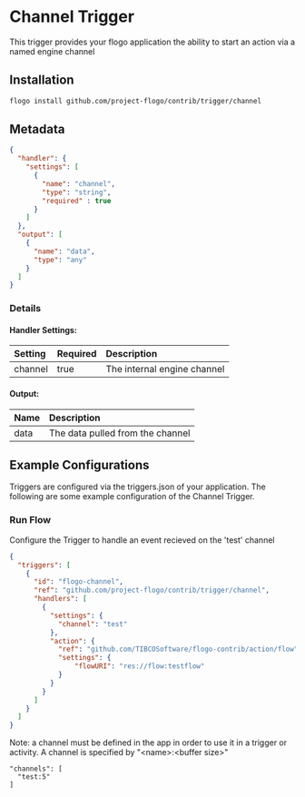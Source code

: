 <!--
title: Channel
weight: 4706
-->
# Channel Trigger
This trigger provides your flogo application the ability to start an action via a named engine channel

## Installation

```bash
flogo install github.com/project-flogo/contrib/trigger/channel
```

## Metadata
```json
{
  "handler": {
    "settings": [
      {
        "name": "channel",
        "type": "string",
        "required" : true
      }
    ]
  },
  "output": [
    {
      "name": "data",
      "type": "any"
    }
  ]
}
```
### Details    
#### Handler Settings:
| Setting  | Required | Description |
|:---------|:---------|:------------|
| channel  | true     | The internal engine channel |

#### Output:
|Name   | Description |
|:--------|:------------|
| data     | The data pulled from the channel


## Example Configurations

Triggers are configured via the triggers.json of your application. The following are some example configuration of the Channel Trigger.

### Run Flow
Configure the Trigger to handle an event recieved on the 'test' channel

```json
{
  "triggers": [
    {
      "id": "flogo-channel",
      "ref": "github.com/project-flogo/contrib/trigger/channel",
      "handlers": [
        {
          "settings": {
            "channel": "test"
          },
          "action": {
            "ref": "github.com/TIBCOSoftware/flogo-contrib/action/flow",
            "settings": {
                "flowURI": "res://flow:testflow"
            }       
          }
        }
      ]
    }
  ]
}
```

Note: a channel must be defined in the app in order to use it in a trigger or activity.  A channel is specified by "\<name\>:\<buffer size\>"
```
"channels": [
  "test:5"
]
```